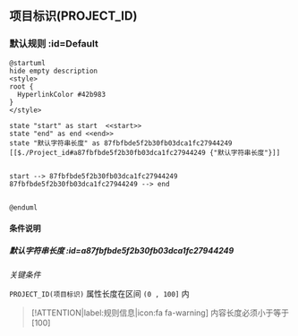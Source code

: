 ## 项目标识(PROJECT_ID) <!-- {docsify-ignore-all} -->

   

### 默认规则 :id=Default

```plantuml
@startuml
hide empty description
<style>
root {
  HyperlinkColor #42b983
}
</style>

state "start" as start  <<start>>
state "end" as end <<end>>
state "默认字符串长度" as 87fbfbde5f2b30fb03dca1fc27944249 [[$./Project_id#a87fbfbde5f2b30fb03dca1fc27944249 {"默认字符串长度"}]]


start --> 87fbfbde5f2b30fb03dca1fc27944249 
87fbfbde5f2b30fb03dca1fc27944249 --> end 


@enduml
```

#### 条件说明

##### 默认字符串长度 :id=a87fbfbde5f2b30fb03dca1fc27944249


*关键条件*


`PROJECT_ID(项目标识)` 属性长度在区间 `(0 , 100]` 内

> [!ATTENTION|label:规则信息|icon:fa fa-warning]
> 内容长度必须小于等于[100]








